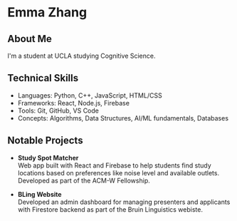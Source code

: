# Emma Zhang

## About Me
I'm a student at UCLA studying Cognitive Science. 

## Technical Skills
- Languages: Python, C++, JavaScript, HTML/CSS
- Frameworks: React, Node.js, Firebase
- Tools: Git, GitHub, VS Code
- Concepts: Algorithms, Data Structures, AI/ML fundamentals, Databases

## Notable Projects
- **Study Spot Matcher**  
  Web app built with React and Firebase to help students find study locations based on preferences like noise level and available outlets. Developed as part of the ACM-W Fellowship.

- **BLing Website**  
  Developed an admin dashboard for managing presenters and applicants with Firestore backend as part of the Bruin Linguistics webiste.
